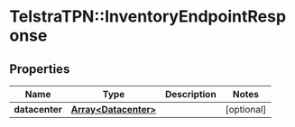 # TelstraTPN::InventoryEndpointResponse

## Properties
Name | Type | Description | Notes
------------ | ------------- | ------------- | -------------
**datacenter** | [**Array&lt;Datacenter&gt;**](Datacenter.md) |  | [optional] 


